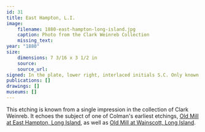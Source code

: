 ```yaml
---
id: 31
title: East Hampton, L.I.
image:
    filename: 1880-east-hampton-long-island.jpg
    caption: Photo from the Clark Weinreb Collection
    missing_text: 
year: "1880"
size:
    dimensions: 7 3/16 x 3 1/2 in
    source: 
    source_url: 
signed: In the plate, lower right, interlaced initials S.C. Only known impression also hand-signed.
publications: []
drawings: []
museums: []
---
```

This etching is known from a single impression in the collection of Clark Weinreb. It echoes the subject of one of Colman's earliest etchings, [Old Mill at East Hampton, Long Island](#1877-old-mill-east-hampton-long-island), as well as [Old Mill at Wainscott, Long Island](#1884c-old-mill-wainscott-long-island).